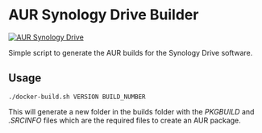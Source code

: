 # AUR Synology Drive Builder

[![AUR Synology Drive](https://img.shields.io/badge/AUR-synology--drive-green.svg)](https://aur.archlinux.org/packages/synology-drive/)

Simple script to generate the AUR builds for the Synology Drive software.

## Usage

```
./docker-build.sh VERSION BUILD_NUMBER
```

This will generate a new folder in the builds folder with the _PKGBUILD_ and _.SRCINFO_ files which are the required files to create an AUR package.
